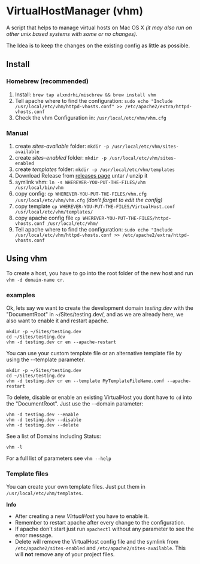 # VirtualHostManager (vhm)
A script that helps to manage virtual hosts on Mac OS X _(it may also run on other unix based systems with some or no changes)_.

The Idea is to keep the changes on the existing config as little as possible.

## Install

### Homebrew (recommended)
1. Install: ```brew tap alxndrhi/miscbrew && brew install vhm```
2. Tell apache where to find the configuration: ```sudo echo "Include /usr/local/etc/vhm/httpd-vhosts.conf" >> /etc/apache2/extra/httpd-vhosts.conf```
3. Check the vhm Configuration in: ```/usr/local/etc/vhm/vhm.cfg```

### Manual
1. create _sites-available_ folder: ```mkdir -p /usr/local/etc/vhm/sites-available```
2. create _sites-enabled_ folder: ```mkdir -p /usr/local/etc/vhm/sites-enabled```
3. create _templates_ folder: ```mkdir -p /usr/local/etc/vhm/templates```
4. Download Release from [releases page](https://github.com/alxndrhi/vhm/releases) untar / unzip it
5. symlink vhm: ```ln -s WHEREVER-YOU-PUT-THE-FILES/vhm /usr/local/bin/vhm```
6. copy config: ```cp WHEREVER-YOU-PUT-THE-FILES/vhm.cfg /usr/local/etc/vhm/vhm.cfg``` _(don't forget to edit the config)_
7. copy template ```cp WHEREVER-YOU-PUT-THE-FILES/VirtualHost.conf /usr/local/etc/vhm/templates/```
7. copy apache config file ```cp WHEREVER-YOU-PUT-THE-FILES/httpd-vhosts.conf /usr/local/etc/vhm/```
8. Tell apache where to find the configuration: ```sudo echo "Include /usr/local/etc/vhm/httpd-vhosts.conf >> /etc/apache2/extra/httpd-vhosts.conf```

## Using vhm
To create a host, you have to go into the root folder of the new host and run ```vhm -d domain-name cr```.

### examples
Ok, lets say we want to create the development domain _testing.dev_ with the "DocumentRoot" in ~/Sites/testing.dev/,
and as we are already here, we also want to enable it and restart apache.

```
mkdir -p ~/Sites/testing.dev
cd ~/Sites/testing.dev
vhm -d testing.dev cr en --apache-restart
```

You can use your custom template file or an alternative template file by using the --template parameter.

```
mkdir -p ~/Sites/testing.dev
cd ~/Sites/testing.dev
vhm -d testing.dev cr en --template MyTemplateFileName.conf --apache-restart
```

To delete, disable or enable an existing VirtualHost you dont have to ```cd``` into the "DocumentRoot". Just use the --domain parameter:

```
vhm -d testing.dev --enable
vhm -d testing.dev --disable
vhm -d testing.dev --delete
```
See a list of Domains including Status:

```
vhm -l
```

For a full list of parameters see ```vhm --help```

### Template files
You can create your own template files. Just put them in ```/usr/local/etc/vhm/templates```.

**Info**
* After creating a new _VirtualHost_ you have to enable it.
* Remember to restart apache after every change to the configuration.
* If apache don't start just run ```apachectl``` without any parameter to see the error message.
* Delete will remove the VirtualHost config file and the symlink from ```/etc/apache2/sites-enabled``` and ```/etc/apache2/sites-available```. This will **not** remove any of your project files.
